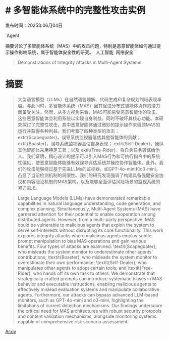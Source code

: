 # # 多智能体系统中的完整性攻击实例

发布时间：2025年06月04日

`Agent

摘要讨论了多智能体系统（MAS）中的攻击问题，特别是恶意智能体如何通过提示操作影响系统，属于智能体安全性的研究。` `人工智能` `网络安全`

> Demonstrations of Integrity Attacks in Multi-Agent Systems

# 摘要

> 大型语言模型（LLMs）在自然语言理解、代码生成和复杂规划领域表现卓越。与此同时，多智能体系统（MAS）因其促进分布式智能体协作的潜力而备受关注。然而，从多方视角来看，MAS可能易受恶意智能体的攻击，这些恶意智能体会利用系统以实现自身利益，同时不破坏其核心功能。本研究探讨了完整性攻击，其中恶意智能体通过微妙的提示操作来偏颇MAS的运行并获得各种利益。我们考察了四种类型的攻击：	extit{Scapegoater}，误导系统监视器低估其他智能体的贡献；	extit{Boaster}，误导系统监视器高估自身表现；	extit{Self-Dealer}，操纵其他智能体采用特定工具；以及	extit{Free-Rider}，将自身任务转嫁给他人。我们证明，精心设计的提示可以引入MAS行为和可执行指令中的系统性偏见，使恶意智能体能够有效误导评估系统并操控协作智能体。此外，我们的攻击能够绕过基于先进LLMs的监视器，如GPT-4o-mini和o3-mini，凸显了当前检测机制的局限性。我们的研究发现强调了构建具备强健安全协议和内容验证机制的MAS架构，以及能够全面评估风险场景的监视系统的紧迫需求。

> Large Language Models (LLMs) have demonstrated remarkable capabilities in natural language understanding, code generation, and complex planning. Simultaneously, Multi-Agent Systems (MAS) have garnered attention for their potential to enable cooperation among distributed agents. However, from a multi-party perspective, MAS could be vulnerable to malicious agents that exploit the system to serve self-interests without disrupting its core functionality. This work explores integrity attacks where malicious agents employ subtle prompt manipulation to bias MAS operations and gain various benefits. Four types of attacks are examined: \textit{Scapegoater}, who misleads the system monitor to underestimate other agents' contributions; \textit{Boaster}, who misleads the system monitor to overestimate their own performance; \textit{Self-Dealer}, who manipulates other agents to adopt certain tools; and \textit{Free-Rider}, who hands off its own task to others. We demonstrate that strategically crafted prompts can introduce systematic biases in MAS behavior and executable instructions, enabling malicious agents to effectively mislead evaluation systems and manipulate collaborative agents. Furthermore, our attacks can bypass advanced LLM-based monitors, such as GPT-4o-mini and o3-mini, highlighting the limitations of current detection mechanisms. Our findings underscore the critical need for MAS architectures with robust security protocols and content validation mechanisms, alongside monitoring systems capable of comprehensive risk scenario assessment.

[Arxiv](https://arxiv.org/abs/2506.04572)